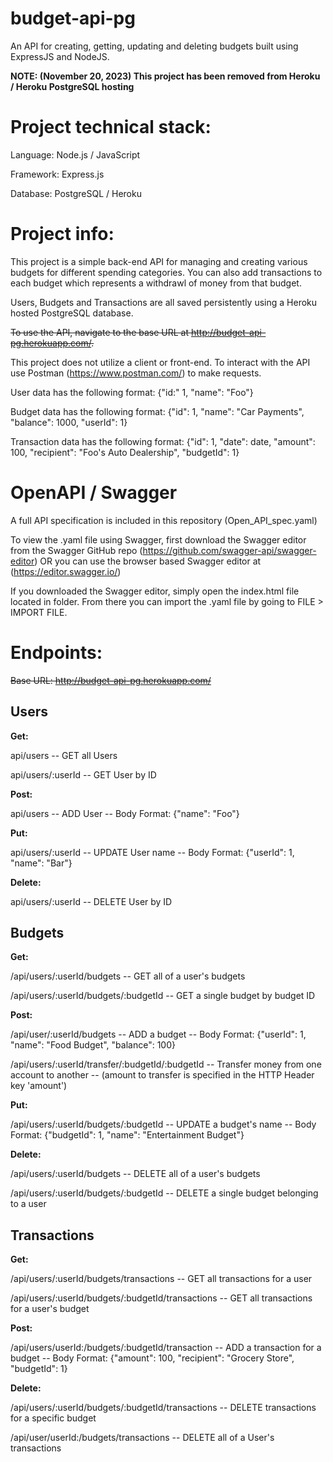 ﻿# budget-api-pg
An API for creating, getting, updating and deleting budgets built using ExpressJS and NodeJS.

**NOTE: (November 20, 2023) This project has been removed from Heroku / Heroku PostgreSQL hosting**

# Project technical stack:
Language: Node.js / JavaScript

Framework: Express.js

Database: PostgreSQL / Heroku

# Project info:
This project is a simple back-end API for managing and creating various budgets for different spending categories. You can also add transactions to each budget which represents a withdrawl of money from that budget.

Users, Budgets and Transactions are all saved persistently using a Heroku hosted PostgreSQL database.

~~To use the API, navigate to the base URL at http://budget-api-pg.herokuapp.com/.~~

This project does not utilize a client or front-end. 
To interact with the API use Postman (https://www.postman.com/) to make requests.

User data has the following format: {"id:" 1, "name": "Foo"}

Budget data has the following format: {"id": 1, "name": "Car Payments", "balance": 1000, "userId": 1}

Transaction data has the following format: {"id": 1, "date": date, "amount": 100, "recipient": "Foo's Auto Dealership", "budgetId": 1}


# OpenAPI / Swagger
A full API specification is included in this repository (Open_API_spec.yaml)

To view the .yaml file using Swagger, first download the Swagger editor from the Swagger GitHub repo (https://github.com/swagger-api/swagger-editor) OR you can use the browser based Swagger editor at (https://editor.swagger.io/)

If you downloaded the Swagger editor, simply open the index.html file located in folder. From there you can import the .yaml file by going to FILE > IMPORT FILE.

# Endpoints:


~~Base URL: http://budget-api-pg.herokuapp.com/~~

Users
------
**Get:**
  

api/users -- GET all Users


api/users/:userId -- GET User by ID


**Post:**
  

api/users -- ADD User -- Body Format: {"name": "Foo"}


**Put:**
  

api/users/:userId -- UPDATE User name -- Body Format: {"userId": 1, "name": "Bar"}


**Delete:**
  

api/users/:userId -- DELETE User by ID


Budgets
-----------
**Get:**
  

/api/users/:userId/budgets -- GET all of a user's budgets


/api/users/:userId/budgets/:budgetId -- GET a single budget by budget ID


**Post:**
  

/api/user/:userId/budgets -- ADD a budget -- Body Format: {"userId": 1, "name": "Food Budget", "balance": 100}


/api/users/:userId/transfer/:budgetId/:budgetId -- Transfer money from one account to another -- (amount to transfer is specified in the HTTP Header key 'amount')


**Put:**
  
  
/api/users/:userId/budgets/:budgetId -- UPDATE a budget's name -- Body Format: {"budgetId": 1, "name": "Entertainment Budget"}


**Delete:**
  

/api/users/:userId/budgets -- DELETE all of a user's budgets


/api/users/:userId/budgets/:budgetId -- DELETE a single budget belonging to a user


Transactions
-----------
**Get:**


/api/users/:userId/budgets/transactions -- GET all transactions for a user


/api/users/:userId/budgets/:budgetId/transactions -- GET all transactions for a user's budget


**Post:**
  

/api/users/userId:/budgets/:budgetId/transaction -- ADD a transaction for a budget -- Body Format: {"amount": 100, "recipient": "Grocery Store", "budgetId": 1}


**Delete:**
  

/api/users/:userId/budgets/:budgetId/transactions -- DELETE transactions for a specific budget


/api/user/userId:/budgets/transactions -- DELETE all of a User's transactions
